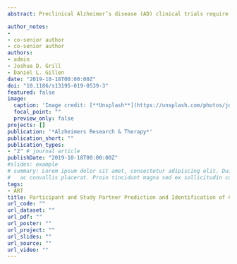 ```yaml
---
abstract: Preclinical Alzheimer’s disease (AD) clinical trials require participants to enroll with a study partner, a person who can attend visits and report changes in the participant’s cognitive ability. Whether study partners, compared to participants themselves, provide added information about participant cognition in preclinical AD trials is an open question. We tested the hypothesis that study partners provide meaningful information related to participant cognition cross-sectionally and longitudinally, and assessed whether amyloid status modified observed effects. We assessed participant and study partner Everyday Cognition (ECog) scores and participant Alzheimer’s Disease Assessment Scale 13-item cognitive subscale (ADAS13) data from 335 cognitively normal participant-partner dyads in the AD Neuroimaging Initiative. We used random forest and linear mixed effects (LME) models to predict ADAS13 scores as a function of participant and/or study partner ECog scores over time. LME models were adjusted for potential confounding factors, including APOE4 status, amyloid status, baseline age, years of education, and sex. Random forest models were split into the above factors, as well as race/ethnicity and other available neuropsychological battery test scores. In random forest models predicting ADAS13 12 months from baseline, we observed no difference in the estimated mean variable importance (eMVI) associated with baseline study partner ECog compared to the baseline participant ECog (eMVI = 0.15, 95%CB 0.13, 0.16 for partner; eMVI = 0.15, 95%CB 0.14, 0.16 for participant). In models predicting ADAS13 48 months after baseline, the eMVI associated with baseline study partner ECog was slightly lower than that associated with baseline participant ECog (eMVI = 0.21, 95%CB 0.20, 0.22 for partner; eMVI = 0.24, 95%CB 0.22, 0.25 for participant). In cross-sectional models, study partner eMVI was twice as large as participant eMVI at 12 months (eMVI = 0.20, 95%CB 0.19, 0.21 for partner; eMVI = 0.09, 95%CB 0.09, 0.10 for participant) and three times as large at 48 months (eMVI = 0.38, 95%CB 0.36, 0.39 for partner; eMVI = 0.13, 95%CB 0.12, 0.14 for participant). We did not observe qualitative differences by amyloid status. While baseline participant reports reasonably predict subsequent cognitive change, informants perform better at cross-sectionally recognizing cognitive status as observation time grows. The study partner requirement may be essential to ensure trial data integrity, especially in longer trials.

author_notes:
-
- co-senior author
- co-senior author
authors:
- admin
- Joshua D. Grill
- Daniel L. Gillen
date: "2019-10-18T00:00:00Z"
doi: "10.1186/s13195-019-0539-3"
featured: false
image:
  caption: 'Image credit: [**Unsplash**](https://unsplash.com/photos/jdD8gXaTZsc)'
  focal_point: ""
  preview_only: false
projects: []
publication: '*Alzheimers Research & Therapy*'
publication_short: ""
publication_types:
- "2" # journal article
publishDate: "2019-10-18T00:00:00Z"
#slides: example
# summary: Lorem ipsum dolor sit amet, consectetur adipiscing elit. Duis posuere tellus
#   ac convallis placerat. Proin tincidunt magna sed ex sollicitudin condimentum.
tags:
- ART
title: Participant and Study Partner Prediction and Identification of Cognitive Impairment in Preclinical Alzheimer's Disease- Study Partner vs. Participant Accuracy
url_code: ""
url_dataset: ""
url_pdf: ""
url_poster: ""
url_project: ""
url_slides: ""
url_source: ""
url_video: ""
---
```



